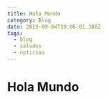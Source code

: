 ```yaml
---
title: Hola Mundo
category: Blog
date: 2019-09-04T19:06:01.386Z
tags:
  - blog
  - saludos
  - noticias
---
```

# Hola Mundo


<disqus />
